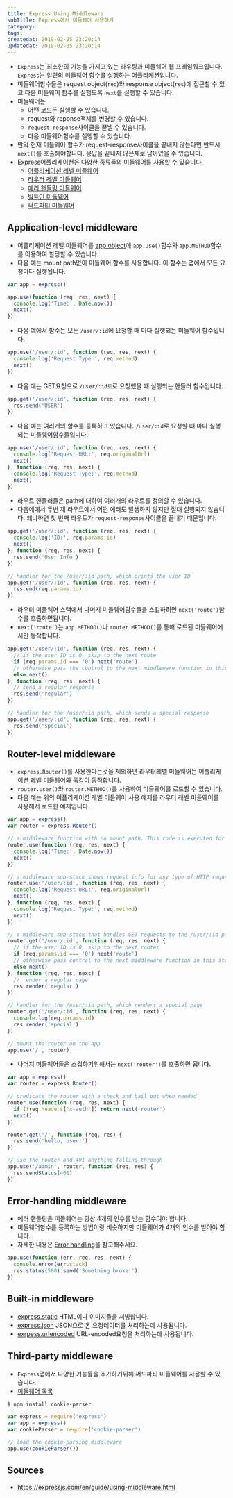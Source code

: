 ```yaml
---
title: Express Using Middleware
subTitle: Express에서 미들웨어 사용하기
category: 
tags: 
createdat: 2019-02-05 23:20:14
updatedat: 2019-02-05 23:20:14
---
```


* `Express`는 최소한의 기능을 가지고 있는 라우팅과 미들웨어 웹
  프레임워크입니다. `Express`는 일련의 미들웨어 함수를 실행하는
  어플리케션입니다.
* 미들웨어함수들은 request object(`req`)와 response object(`res`)에 접근할 수
  있고 다음 미들웨어 함수를 실행도록 `next`를 실행할 수 있습니다.
* 미들웨어는
  * 어떤 코드든 실행할 수 있습니다.
  * request와 reponse객체를 변경할 수 있습니다.
  * `request-response`사이클을 끝낼 수 있습니다.
  * 다음 미들웨어함수를 실행할 수 있습니다.
* 만약 현재 미들웨어 함수가 request-response사이클을 끝내지 않는다면 반드시
  `next()`를 호출해야합니다. 응답을 끝내지 않은채로 남아있을 수 있습니다.
* Express어플리케이션은 다양한 종류들의 미들웨어를 사용할 수 있습니다.
  * [어플리케이션 레벨 미들웨어](https://expressjs.com/en/guide/using-middleware.html#middleware.application)
  * [라우터 레벨 미들웨어](https://expressjs.com/en/guide/using-middleware.html#middleware.router)
  * [에러 핸들링 미들웨어](https://expressjs.com/en/guide/using-middleware.html#middleware.error-handling)
  * [빌트인 미들웨어](https://expressjs.com/en/guide/using-middleware.html#middleware.built-in)
  * [써드파티 미들웨어](https://expressjs.com/en/guide/using-middleware.html#middleware.third-party)

## Application-level middleware

* 어플리케이션 레벨 미들웨어를 [app object](https://expressjs.com/en/4x/api.html#app)에 `app.use()`함수와 `app.METHOD`함수를 이용하여 할당할 수 있습니다.
* 다음 예는 mount path없이 미들웨어 함수를 사용합니다. 이 함수는 앱에서 모든 
  요청마다 실행됩니다.
  
```js
var app = express()

app.use(function (req, res, next) {
  console.log('Time:', Date.now())
  next()
})
``` 

* 다음 예에서 함수는 모든 `/user/:id`에 요청할 때 마다 실행되는 미들웨어
  함수입니다.

```js
app.use('/user/:id', function (req, res, next) {
  console.log('Request Type:', req.method)
  next()
})
```

* 다음 예는 GET요청으로 `/user/:id로`로 요청했을 때 실행되는 핸들러 함수입니다. 

```js
app.get('/user/:id', function (req, res, next) {
  res.send('USER')
})
```

* 다음 예는 여러개의 함수를 등록하고 있습니다. `/user/:id`로 요청할 떄 마다
  실행되는 미들웨어함수들입니다.

```js
app.use('/user/:id', function (req, res, next) {
  console.log('Request URL:', req.originalUrl)
  next()
}, function (req, res, next) {
  console.log('Request Type:', req.method)
  next()
})
```

* 라우트 핸들러들은 path에 대하여 여러개의 라우트를 정의할 수 있습니다. 
* 다음예에서 두번 쟤 라우트에서 어떤 에러도 발생하지 않지만 절대 실행되지
  않습니다. 왜냐하면 첫 번째 라우트가 `request-response`사이클을 끝내기
  때문입니다.

```js
app.get('/user/:id', function (req, res, next) {
  console.log('ID:', req.params.id)
  next()
}, function (req, res, next) {
  res.send('User Info')
})

// handler for the /user/:id path, which prints the user ID
app.get('/user/:id', function (req, res, next) {
  res.end(req.params.id)
})
```

* 라우터 미들웨어 스택에서 나머지 미들웨어함수들을 스킵하려면
  `next('route')`함수를 호출하면됩니다.
* `next('route')`는 `app.METHOD()`나 `router.METHOD()`를 통해 로드된
  미들웨어에서만 동작합니다.

```js
app.get('/user/:id', function (req, res, next) {
  // if the user ID is 0, skip to the next route
  if (req.params.id === '0') next('route')
  // otherwise pass the control to the next middleware function in this stack
  else next()
}, function (req, res, next) {
  // send a regular response
  res.send('regular')
})

// handler for the /user/:id path, which sends a special response
app.get('/user/:id', function (req, res, next) {
  res.send('special')
})
```

## Router-level middleware

* `express.Router()`를 사용한다는것을 제외하면 라우터레벨 미들웨어는 
  어플리케이션 레벨 미들웨어와 똑같이 동작합니다.
* `router.user()`와 `router.METHOD()`를 사용하여 미들웨어를 로드할 수 있습니다.
* 다음 예는 위의 어플리케이션 레벨 미들웨어 사용 예제를 라우터 레벨 미들웨어를
  사용해서 로드한 예제입니다.

```js
var app = express()
var router = express.Router()

// a middleware function with no mount path. This code is executed for every request to the router
router.use(function (req, res, next) {
  console.log('Time:', Date.now())
  next()
})

// a middleware sub-stack shows request info for any type of HTTP request to the /user/:id path
router.use('/user/:id', function (req, res, next) {
  console.log('Request URL:', req.originalUrl)
  next()
}, function (req, res, next) {
  console.log('Request Type:', req.method)
  next()
})

// a middleware sub-stack that handles GET requests to the /user/:id path
router.get('/user/:id', function (req, res, next) {
  // if the user ID is 0, skip to the next router
  if (req.params.id === '0') next('route')
  // otherwise pass control to the next middleware function in this stack
  else next()
}, function (req, res, next) {
  // render a regular page
  res.render('regular')
})

// handler for the /user/:id path, which renders a special page
router.get('/user/:id', function (req, res, next) {
  console.log(req.params.id)
  res.render('special')
})

// mount the router on the app
app.use('/', router)
```

* 나머지 미들웨어들은 스킵하기위해서는 `next('router')`를 호출하면 됩니다.

```js
var app = express()
var router = express.Router()

// predicate the router with a check and bail out when needed
router.use(function (req, res, next) {
  if (!req.headers['x-auth']) return next('router')
  next()
})

router.get('/', function (req, res) {
  res.send('hello, user!')
})

// use the router and 401 anything falling through
app.use('/admin', router, function (req, res) {
  res.sendStatus(401)
})
```

## Error-handling middleware

* 에러 핸들링은 미들웨어는 항상 4개의 인수를 받는 함수여야 합니다.
* 미들웨어함수를 등록하는 방법이랑 비슷하지만 미들웨어가 4개의 인수를 받아야
  합니다.
* 자세한 내용은 [Error handling](https://expressjs.com/en/guide/error-handling.html)을 참고해주세요.

```js
app.use(function (err, req, res, next) {
  console.error(err.stack)
  res.status(500).send('Something broke!')
})
```

## Built-in middleware

* [express.static](https://expressjs.com/en/4x/api.html#express.static)
  HTML이나 이미지들을 서빙합니다.
* [express.json](https://expressjs.com/en/4x/api.html#express.json) JSON으로 온
  요청데이터를 처리하는데 사용됩니다.
* [exrpess.urlencoded](https://expressjs.com/en/4x/api.html#express.urlencoded)
  URL-encoded요청을 처리하는데 사용됩니다.

## Third-party middleware

* `Express`앱에서 다양한 기능들을 추가하기위해 써드파티 미들웨어를 사용할 수
  있습니다.
* [미들웨어 목록](https://expressjs.com/en/resources/middleware.html)

```bash
$ npm install cookie-parser
```

```js
var express = require('express')
var app = express()
var cookieParser = require('cookie-parser')

// load the cookie-parsing middleware
app.use(cookieParser())
```

## Sources

* https://expressjs.com/en/guide/using-middleware.html
